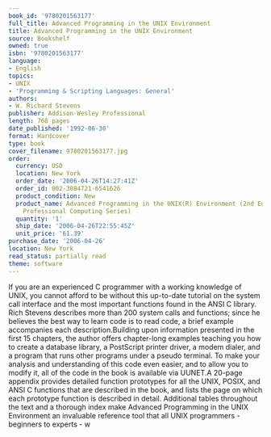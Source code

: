 ```yaml
---
book_id: '9780201563177'
full_title: Advanced Programming in the UNIX Environment
title: Advanced Programming in the UNIX Environment
source: Bookshelf
owned: true
isbn: '9780201563177'
language:
- English
topics:
- UNIX
- 'Programming & Scripting Languages: General'
authors:
- W. Richard Stevens
publisher: Addison-Wesley Professional
length: 768 pages
date_published: '1992-06-30'
format: Hardcover
type: book
cover_filename: 9780201563177.jpg
order:
  currency: USD
  location: New York
  order_date: '2006-04-26T14:27:41Z'
  order_id: 002-3084721-6541626
  product_condition: New
  product_name: Advanced Programming in the UNIX(R) Environment (2nd Edition) (Addison-Wesley
    Professional Computing Series)
  quantity: '1'
  ship_date: '2006-04-26T22:55:45Z'
  unit_price: '61.39'
purchase_date: '2006-04-26'
location: New York
read_status: partially read
theme: software
---
```

If you are an experienced C programmer with a working knowledge of UNIX, you cannot afford to be without this up-to-date tutorial on the system call interface and the most important functions found in the ANSI C library. Rich Stevens describes more than 200 system calls and functions; since he believes the best way to learn code is to read code, a brief example accompanies each description.Building upon information presented in the first 15 chapters, the author offers chapter-long examples teaching you how to create a database library, a PostScript printer driver, a modem dialer, and a program that runs other programs under a pseudo terminal. To make your analysis and understanding of this code even easier, and to allow you to modify it, all of the code in the book is available via UUNET.A 20-page appendix provides detailed function prototypes for all the UNIX, POSIX, and ANSI C functions that are described in the book, and lists the page on which each prototype function is described in detail. Additional tables throughout the text and a thorough index make Advanced Programming in the UNIX Environment an invaluable reference tool that all UNIX programmers - beginners to experts - w
